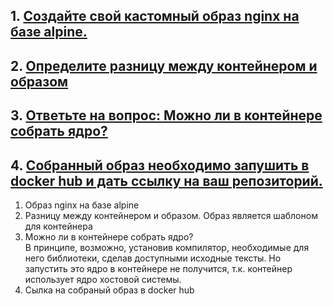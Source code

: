 ## 1. [Создайте свой кастомный образ nginx на базе alpine.](#createimage)
## 2. [Определите разницу между контейнером и образом](#whatdiff)
## 3. [Ответьте на вопрос: Можно ли в контейнере собрать ядро?](#answer)
## 4. [Собранный образ необходимо запушить в docker hub и дать ссылку на ваш репозиторий.](#pushimage)

1. Образ nginx на базе alpine <a name="createimage"></a>
2. Разницу между контейнером и образом. <a name="whatdiff"></a>
Образ является шаблоном для контейнера
3. Можно ли в контейнере собрать ядро? <a name="answer"></a>  
В принципе, возможно, установив компилятор, необходимые для него библиотеки, сделав доступными исходные тексты. Но запустить это ядро в контейнере не получится, т.к. контейнер использует ядро хостовой системы.
4. Сылка на собраный образ в docker hub <a name="pushimage"></a>
